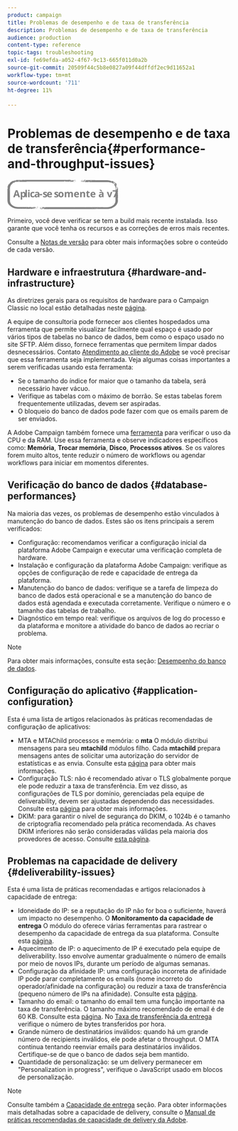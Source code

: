 ```yaml
---
product: campaign
title: Problemas de desempenho e de taxa de transferência
description: Problemas de desempenho e de taxa de transferência
audience: production
content-type: reference
topic-tags: troubleshooting
exl-id: fe69efda-a052-4f67-9c13-665f011d0a2b
source-git-commit: 20509f44c5b8e0827a09f44dffdf2ec9d11652a1
workflow-type: tm+mt
source-wordcount: '711'
ht-degree: 11%

---
```


# Problemas de desempenho e de taxa de transferência{#performance-and-throughput-issues}

![](../../assets/v7-only.svg)

Primeiro, você deve verificar se tem a build mais recente instalada. Isso garante que você tenha os recursos e as correções de erros mais recentes.

Consulte a [Notas de versão](../../rn/using/latest-release.md) para obter mais informações sobre o conteúdo de cada versão.

## Hardware e infraestrutura {#hardware-and-infrastructure}

As diretrizes gerais para os requisitos de hardware para o Campaign Classic no local estão detalhadas neste [página](https://helpx.adobe.com/br/campaign/kb/hardware-sizing-guide.html).

A equipe de consultoria pode fornecer aos clientes hospedados uma ferramenta que permite visualizar facilmente qual espaço é usado por vários tipos de tabelas no banco de dados, bem como o espaço usado no site SFTP. Além disso, fornece ferramentas que permitem limpar dados desnecessários. Contato [Atendimento ao cliente do Adobe](https://helpx.adobe.com/br/enterprise/admin-guide.html/enterprise/using/support-for-experience-cloud.ug.html) se você precisar que essa ferramenta seja implementada. Veja algumas coisas importantes a serem verificadas usando esta ferramenta:

* Se o tamanho do índice for maior que o tamanho da tabela, será necessário haver vácuo.
* Verifique as tabelas com o máximo de borrão. Se estas tabelas forem frequentemente utilizadas, devem ser aspiradas.
* O bloqueio do banco de dados pode fazer com que os emails parem de ser enviados.

A Adobe Campaign também fornece uma [ferramenta](../../production/using/monitoring-processes.md#manual-monitoring) para verificar o uso da CPU e da RAM. Use essa ferramenta e observe indicadores específicos como: **Memória**, **Trocar memória**, **Disco**, **Processos ativos**. Se os valores forem muito altos, tente reduzir o número de workflows ou agendar workflows para iniciar em momentos diferentes.

## Verificação do banco de dados {#database-performances}

Na maioria das vezes, os problemas de desempenho estão vinculados à manutenção do banco de dados. Estes são os itens principais a serem verificados:

* Configuração: recomendamos verificar a configuração inicial da plataforma Adobe Campaign e executar uma verificação completa de hardware.
* Instalação e configuração da plataforma Adobe Campaign: verifique as opções de configuração de rede e capacidade de entrega da plataforma.
* Manutenção do banco de dados: verifique se a tarefa de limpeza do banco de dados está operacional e se a manutenção do banco de dados está agendada e executada corretamente. Verifique o número e o tamanho das tabelas de trabalho.
* Diagnóstico em tempo real: verifique os arquivos de log do processo e da plataforma e monitore a atividade do banco de dados ao recriar o problema.

>[!NOTE]
>
>Para obter mais informações, consulte esta seção: [Desempenho do banco de dados](../../production/using/database-performances.md).

## Configuração do aplicativo {#application-configuration}

Esta é uma lista de artigos relacionados às práticas recomendadas de configuração de aplicativos:

* MTA e MTAChild processos e memória: o **mta** O módulo distribui mensagens para seu **mtachild** módulos filho. Cada **mtachild** prepara mensagens antes de solicitar uma autorização do servidor de estatísticas e as envia. Consulte esta [página](../../installation/using/email-deliverability.md) para obter mais informações.
* Configuração TLS: não é recomendado ativar o TLS globalmente porque ele pode reduzir a taxa de transferência. Em vez disso, as configurações de TLS por domínio, gerenciadas pela equipe de deliverability, devem ser ajustadas dependendo das necessidades. Consulte esta [página](../../installation/using/email-deliverability.md#mx-configuration) para obter mais informações.
* DKIM: para garantir o nível de segurança do DKIM, o 1024b é o tamanho de criptografia recomendado pela prática recomendada. As chaves DKIM inferiores não serão consideradas válidas pela maioria dos provedores de acesso. Consulte [esta página](https://experienceleague.adobe.com/docs/deliverability-learn/deliverability-best-practice-guide/transition-process/infrastructure.html?lang=pt-BR#authentication).

## Problemas na capacidade de delivery {#deliverability-issues}

Esta é uma lista de práticas recomendadas e artigos relacionados à capacidade de entrega:

* Idoneidade do IP: se a reputação do IP não for boa o suficiente, haverá um impacto no desempenho. O **Monitoramento da capacidade de entrega** O módulo do oferece várias ferramentas para rastrear o desempenho da capacidade de entrega da sua plataforma. Consulte esta [página](../../delivery/using/monitoring-deliverability.md).
* Aquecimento de IP: o aquecimento de IP é executado pela equipe de deliverability. Isso envolve aumentar gradualmente o número de emails por meio de novos IPs, durante um período de algumas semanas.
* Configuração da afinidade IP: uma configuração incorreta de afinidade IP pode parar completamente os emails (nome incorreto do operador/afinidade na configuração) ou reduzir a taxa de transferência (pequeno número de IPs na afinidade). Consulte esta [página](../../installation/using/email-deliverability.md#list-of-ip-addresses-to-use).
* Tamanho do email: o tamanho do email tem uma função importante na taxa de transferência. O tamanho máximo recomendado de email é de 60 KB. Consulte esta [página](https://helpx.adobe.com/legal/product-descriptions/campaign.html). No [Taxa de transferência da entrega](../../reporting/using/global-reports.md#delivery-throughput) verifique o número de bytes transferidos por hora.
* Grande número de destinatários inválidos: quando há um grande número de recipients inválidos, ele pode afetar o throughput. O MTA continua tentando reenviar emails para destinatários inválidos. Certifique-se de que o banco de dados seja bem mantido.
* Quantidade de personalização: se um delivery permanecer em &quot;Personalization in progress&quot;, verifique o JavaScript usado em blocos de personalização.

>[!NOTE]
>
>Consulte também a [Capacidade de entrega](../../delivery/using/about-deliverability.md) seção. Para obter informações mais detalhadas sobre a capacidade de delivery, consulte o [Manual de práticas recomendadas de capacidade de delivery da Adobe](https://experienceleague.adobe.com/docs/deliverability-learn/deliverability-best-practice-guide/introduction.html?lang=pt-BR).
